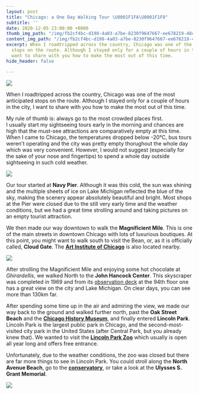```yaml
---
layout: post
title: "Chicago: a One Day Walking Tour \U0001F1FA\U0001F1F8"
subtitle: ''
date: 2020-12-05 23:00:00 +0000
thumb_img_path: "/img/fb2cf4bc-d198-4a03-a7be-8230f9647667-ee678219-48c1-485a-9c6b-8797486f181f.jpeg"
content_img_path: "/img/fb2cf4bc-d198-4a03-a7be-8230f9647667-ee678219-48c1-485a-9c6b-8797486f181f.jpeg"
excerpt: When I roadtripped across the country, Chicago was one of the most anticipated
  stops on the route. Although I stayed only for a couple of hours in the city, I
  want to share with you how to make the most out of this time.
hide_header: false

---
```

![](/img/chicago1.jpeg)

When I roadtripped across the country, Chicago was one of the most anticipated stops on the route. Although I stayed only for a couple of hours in the city, I want to share with you how to make the most out of this time.

My rule of thumb is: always go to the most crowded places first.  
I usually start my sightseeing tours early in the morning and chances are high that the must-see attractions are comparatively empty at this time. When I came to Chicago, the temperatures dropped below -20°C, bus tours weren't operating and the city was pretty empty thorughout the whole day which was very convenient. However, I would not suggest (especially for the sake of your nose and fingertips) to spend a whole day outside sightseeing in such cold weather.

![](/img/chicago3.jpeg)

Our tour started at **Navy Pier**. Although it was this cold, the sun was shining and the multiple sheets of ice on Lake Michigan reflected the blue of the sky, making the scenery appear absolutely beautiful and bright. Most shops at the Pier were closed due to the still very early time and the weather conditions, but we had a great time strolling around and taking pictures on an empty tourist attraction.

We then made our way downtown to walk the **Magnificient Mile**. This is one of the main streets in downtown Chicago with lots of luxurious boutiques. At this point, you might want to walk south to visit the Bean, or, as it is officially called, **Cloud Gate**. The [**Art Institute of Chicago**](https://www.artic.edu/) is also located nearby.

![](/img/magnificient-mile.jpeg)

After strolling the Magnificient Mile and enjoying some hot chocolate at _Ghirardellis_, we walked North to the **John Hancock Center**. This skyscraper was completed in 1969 and from its [observation deck](https://360chicago.com/) at the 94th floor one has a great view on the city and Lake Michigan. On clear days, you can see more than 130km far.

After spending some time up in the air and admiring the view, we made our way back to the ground and walked further north, past the **Oak Street Beach** and the [**Chicago History Museum**](https://www.chicagohistory.org/), and finally entered **Lincoln Park**.  
Lincoln Park is the largest public park in Chicago, and the second-most-visited city park in the United States (after Central Park, but you already knew that). We wanted to visit the [**Lincoln Park Zoo**](https://www.lpzoo.org/) which usually is open all year long and offers free entrance. 

Unfortunately, due to the weather conditions, the zoo was closed but there are far more things to see in Lincoln Park. You could stroll along the **North Avenue Beach**, go to the [**conservatory**](http://lincolnparkconservancy.org/projects/conservatory-garden/), or take a look at the **Ulysses S. Grant Memorial**.  

![](/img/lincoln-park-zoo.jpg)